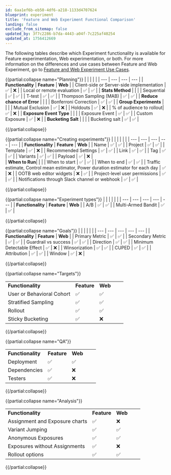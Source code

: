```yaml
---
id: 6aa1ef6b-eb50-4df6-a218-1133d4707624
blueprint: experiment
title: 'Feature and Web Experiment Functional Comparison'
landing: false
exclude_from_sitemap: false
updated_by: 3f7c2286-b7da-4443-a04f-7c225af40254
updated_at: 1756412669
---
```

The following tables describe which Experiment functionality is available for Feature experimentation, Web experimentation, or both. For more information on the differences and use cases between Feature and Web Experiment, go to [Feature and Web Experiment Use Cases](/docs/feature-experiment/feature-vs-web-experimentation).

{{partial:collapse name="Planning"}}
|  |  |  |  |
| --- | --- | --- | --- |
| **Functionality** | **Feature** | **Web** |
| Client-side or Server-side implementation | ✅ | ❌ |
| Local or remote evaluation | ✅ | ✅  |
| **Stats Method** |  |   |
| Sequential | ✅  | ✅  |
| T-test | ✅ |  ✅ |
| Thompson Sampling (MAB) | ✅ |  ✅ |
| **Reduce chance of Error** |  |   |
| Bonferroni Correction | ✅ | ✅  |
| **Group Experiments** |  |   |
| Mutual Exclusion | ✅ |  ❌ | 
| Holdouts | ✅ | ❌  |
| % of audience to rollout| ✅ | ❌  |
| **Exposure Event Type** |   |     |
| Exposure Event | ✅ | ✅ |
| Custom Exposure | ✅ | ❌  |
| **Bucketing Salt** |  |   |
| Bucketing salt  |  ✅ | ✅ |

{{/partial:collapse}}


{{partial:collapse name="Creating experiments"}}
|  |  |  |  |  |
| --- | --- | --- | --- | --- |
| **Functionality** | **Feature** | **Web** |
| Name |  ✅ |  ✅ |
| Project |  ✅ |  ✅  |
| Template |  ✅  | ❌  |
| Recommended Settings |  ✅ |  ✅  |
| Link |  ✅ | ✅ |
| Tag |  ✅ | ✅  |
| Variants |  ✅ | ✅ |
| Payload | ✅ | ❌  |  
| **When to Run**|  |   |
| When to start | ✅  | ✅  |
| When to end | ✅  | ✅ |
| Traffic estimate, Control mean estimator, Power duration estimator for each day | ✅ | ❌ |
| OOTB web editor widgets | ❌ |  ✅ |
| Project-level user permissions | ✅ | ✅  |
| Notifications through Slack channel or webhook | ✅ | ✅  |

{{/partial:collapse}}

{{partial:collapse name="Experiment types"}}
|  |  |  |  |  |
| --- | --- | --- | --- | --- |
| **Functionality** | **Feature** | **Web** |
| A/B | ✅ | ✅ |
| Multi-Armed Bandit | ✅ | ✅ |

{{/partial:collapse}}

{{partial:collapse name="Goals"}}
|  |  |  |  |  |
| --- | --- | --- | --- | --- |
| **Functionality** | **Feature** | **Web** |
| Primary Metric | ✅ | ✅ |
| Secondary Metric | ✅ | ✅ |
| Guardrail vs success | ✅ | ✅ |
| Direction | ✅ | ✅ |
| Minimum Detectable Effect | ✅ | ❌ |
| Winsorization | ✅ | ✅  |
| CUPED | ✅ | ✅  |
| Attribution | ✅ | ✅ |
| Window | ✅ | ❌ |

{{/partial:collapse}}

{{partial:collapse name="Targets"}}

|  |  |  |  |  |
| --- | --- | --- | --- | --- |
| **Functionality** | **Feature** | **Web** |
| User or Behavioral Cohort | ✅ | ✅  |
| Stratified Sampling | ✅ | ✅ |
| Rollout | ✅  | ✅  |
| Sticky Bucketing | ✅ | ❌ |

{{/partial:collapse}}

{{partial:collapse name="QA"}}

|  |  |  |  |  |
| --- | --- | --- | --- | --- |
| **Functionality** | **Feature** | **Web** |
| Deployment| ✅ | ✅ |
| Dependencies | ✅ |  ❌ |
| Testers | ✅ |  ❌ |

{{/partial:collapse}}

{{partial:collapse name="Analysis"}}

|  |  |  |  |  |
| --- | --- | --- | --- | --- |
| **Functionality** | **Feature** | **Web** |
| Assignment and Exposure charts| ✅ | ❌ |
| Variant Jumping | ✅ | ✅ |
| Anonymous Exposures | ✅  | ✅ |
| Exposures without Assignments | ✅ | ❌ |
| Rollout options | ✅  | ✅  |

{{/partial:collapse}}